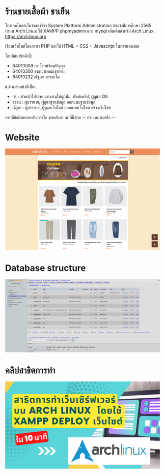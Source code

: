 # ร้านขายเสื้อผ้า ชาเย็น
โปรเจคโฮสต์เว็บจำลองวิชา System Platform Administration ประจำปีการศึกษา 2565
ทำบน Arch Linux ใช้ XAMPP phpmyadmin และ mysql
เพิ่มเติมสำหรับ Arch Linux:
https://archlinux.org

เขียนเว็บไซต์โดยภาษา PHP และใช้ HTML + CSS + Javascript ในการแสดงผล

โดยมีสมาชิกดังนี้:
- 64010009 กร โรจน์รัตนปัญญา
- 64010300 ธงธน แหลมเขาทอง
- 64010232 ณัฐฌา สารมะโน

แบ่งภาระหน้าที่เป็น:
- กร : หัวหน้าโปรเจค แบ่งงานให้ลูกทีม, ตัดต่อคลิป, ผู้ดูแล OS
- ธงธน : ผู้บรรยาย, ผู้ดูแลฐานข้อมูล ออกแบบฐานข้อมูล
- ณัฐชา : ผู้บรรยาย, ผู้ดูแลเว็บไซต์ ออกแบบเว็บไซต์ สร้างเว็บไซต์

หากมีข้อผิดพลาดประการใด ขออภัยมา ณ ที่นี้ด้วย
-- กร และ สมาชิก --

# Website
![ตัวอย่างเว็บไซต์](sample_website.png)

# Database structure
![ตัวอย่างฐานข้อมูล](sample_database.png)

# คลิปสาธิตการทำ
[![คลิปยูทูป](thumbnail.png)](https://www.youtube.com/watch?v=IxO6Z-ySE4A)
